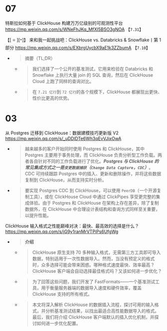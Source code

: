 
# 07

特斯拉如何基于 ClickHouse 构建万万亿级别的可观测性平台 https://mp.weixin.qq.com/s/WNeFhJKq_MfXI5BSO3gNOA  【`7.31`】

【[ :star: ][`*`]】 来和我一起挑战吧：ClickHouse vs. Databricks & Snowflake丨第 1 部分 https://mp.weixin.qq.com/s/EXbrgUycbX9aE1k3ZZbumA  【`7.10`】
- > 摘要（TL;DR）
  * > 我们选择了一个公开的基准测试，它用来检验在 Databricks 和 Snowflake 上执行大量 join 的 SQL 查询，然后在 ClickHouse Cloud 上跑了同样的查询对比。
  * > 在 `7.21 亿行`到 `72 亿行`的各个规模下，ClickHouse 都展现出更快、性价比更高的优势。

# 03

从 Postgres 迁移到 ClickHouse：数据建模技巧更新版 V2 https://mp.weixin.qq.com/s/_uDDlDTe6Wh3qEvVJixOwA
- > 越来越多的客户开始同时使用 Postgres 和 ClickHouse，其中 Postgres 主要用于事务处理，而 ClickHouse 负责分析型工作负载。两者各自针对不同的工作负载进行了优化。***Postgres 与 ClickHouse 的常见集成方式之一是`变更数据捕获`（`Change Data Capture`，`CDC`）***。CDC 可持续跟踪 Postgres 中的插入、更新和删除操作，并将这些数据复制到 ClickHouse，从而支持实时分析。
- > 要实现 Postgres CDC 到 ClickHouse，可以使用 `PeerDB`（一个开源复制工具），或在 ClickHouse Cloud 中通过 ClickPipes 享受更完整的集成体验。由于 Postgres 和 ClickHouse 在架构上存在差异，除了复制数据外，在 ClickHouse 中合理设计表结构和查询方式同样至关重要，以提升性能。

ClickHouse 输入格式之性能巅峰对决：最快、最高效的选择是什么？ https://mp.weixin.qq.com/s/jG9y1ranMrVTPiPs6UfgWg
- > **介绍**
  * > ClickHouse 原生支持 70 多种输入格式，无需第三方工具即可导入数据，特别适用于一次性数据导入。然而，当没有预定义的格式时，众多选择可能会带来困惑。哪种格式速度最快、效率最高？ClickHouse 客户端会自动选择最佳格式吗？又该如何进一步优化？
  * > 为了回答这些问题，我们开发了 FastFormats——一个基准测试工具，用于衡量服务器端的数据导入速度和硬件效率，覆盖 ClickHouse 支持的所有格式。
  * > 本文将深入解析 ClickHouse 的数据插入流程，探讨可用的输入格式，并分析基准测试结果，以找出最适合高性能数据导入的格式。最后，我们将介绍 ClickHouse 客户端默认的插入优化机制，并探讨如何进一步优化配置。
